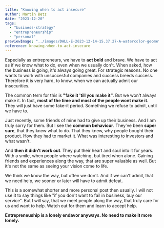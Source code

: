 ```yaml
---
title: "Knowing when to act insecure"
author: Martin Betz
date: "2023-12-20"
tags:
  - "business-strategy"
  - "entrepreneurship"
  - "personal"
previewImage: "../images/DALL·E-2023-12-14-15.37.27-A-watercolor-geometric-style-painting-of-an-entrepreneur-standing-boldly-gazing-towards-the-horizon.-The-entrepreneurs-exterior-expression-is-confid.png"
reference: knowing-when-to-act-insecure
---
```


Especially as entrepreneurs, we have to **act bold** and brave. We have to act as if we know what to do, even when we usually don't. When asked, how the business is going, it's always going great. For strategic reasons. No one wants to work with unsuccesful companies and success breeds success. Therefore it is very hard, to know, when we can actually admit our insecurities.

The common term for this is **"fake it 'till you make it".** But we won't always make it. In fact, **most of the time and most of the people wont make it**. They will just have some fake-it period. Something we refuse to admit, until we have to.

Just recently, some friends of mine had to give up their business. And I am truly sorry for them. But I see the **common behaviour**. They've been **super sure**, that they knew what to do. That they knew, why people bought their product. How they had to market it. What was interesting to investors and what wasn't.

And **then it didn't work out**. They put their heart and soul into it for years. With a smile, when people where watching, but tired when alone. Gaining friends and experiences along the way, that are super valuable as well. But it's not the same as seeing your vision come to life.

We think we know the way, but often we don't. And if we can't admit, that we need help, we sooner or later will have to admit defeat.

This is a somewhat shorter and more personal post then usually. I will not use it to say things like "if you don't want to fail in business, buy our service". But I will say, that we meet people along the way, that truly care for us and want to help. Watch out for them and learn to accept help.

**Entrepreneuship is a lonely endavor anyways. No need to make it more lonely.**
